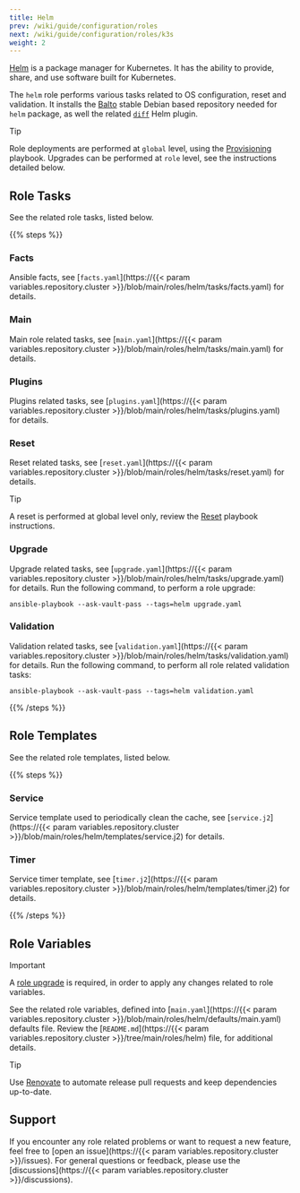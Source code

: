 ```yaml
---
title: Helm
prev: /wiki/guide/configuration/roles
next: /wiki/guide/configuration/roles/k3s
weight: 2
---
```


[Helm](https://helm.sh/docs) is a package manager for Kubernetes. It has the ability to provide, share, and use software built for Kubernetes.

The `helm` role performs various tasks related to OS configuration, reset and validation. It installs the [Balto](https://helm.baltorepo.com/stable/debian/packages/helm) stable Debian based repository needed for `helm` package, as well the related [`diff`](https://github.com/databus23/helm-diff/releases) Helm plugin.

> [!TIP]
> Role deployments are performed at `global` level, using the [Provisioning](/k3s-cluster/wiki/guide/playbooks/provisioning) playbook. Upgrades can be performed at `role` level, see the instructions detailed below.

<!--more-->

## Role Tasks

See the related role tasks, listed below.

{{% steps %}}

### Facts


Ansible facts, see [`facts.yaml`](https://{{< param variables.repository.cluster >}}/blob/main/roles/helm/tasks/facts.yaml) for details.

### Main

Main role related tasks, see [`main.yaml`](https://{{< param variables.repository.cluster >}}/blob/main/roles/helm/tasks/main.yaml) for details.

### Plugins

Plugins related tasks, see [`plugins.yaml`](https://{{< param variables.repository.cluster >}}/blob/main/roles/helm/tasks/plugins.yaml) for details.

### Reset

Reset related tasks, see [`reset.yaml`](https://{{< param variables.repository.cluster >}}/blob/main/roles/helm/tasks/reset.yaml) for details.

> [!TIP]
> A reset is performed at global level only, review the [Reset](/k3s-cluster/wiki/guide/playbooks/reset) playbook instructions.

### Upgrade

Upgrade related tasks, see [`upgrade.yaml`](https://{{< param variables.repository.cluster >}}/blob/main/roles/helm/tasks/upgrade.yaml) for details. Run the following command, to perform a role upgrade:

```shell
ansible-playbook --ask-vault-pass --tags=helm upgrade.yaml
```

### Validation

Validation related tasks, see [`validation.yaml`](https://{{< param variables.repository.cluster >}}/blob/main/roles/helm/tasks/validation.yaml) for details. Run the following command, to perform all role related validation tasks:

```shell
ansible-playbook --ask-vault-pass --tags=helm validation.yaml
```

{{% /steps %}}

## Role Templates

See the related role templates, listed below.

{{% steps %}}

### Service

Service template used to periodically clean the cache, see [`service.j2`](https://{{< param variables.repository.cluster >}}/blob/main/roles/helm/templates/service.j2) for details.

### Timer

Service timer template, see [`timer.j2`](https://{{< param variables.repository.cluster >}}/blob/main/roles/helm/templates/timer.j2) for details.

{{% /steps %}}

## Role Variables

> [!IMPORTANT]
> A [role upgrade](/k3s-cluster/wiki/guide/configuration/roles/helm/#upgrade) is required, in order to apply any changes related to role variables.

See the related role variables, defined into [`main.yaml`](https://{{< param variables.repository.cluster >}}/blob/main/roles/helm/defaults/main.yaml) defaults file. Review the [`README.md`](https://{{< param variables.repository.cluster >}}/tree/main/roles/helm) file, for additional details.

> [!TIP]
> Use [Renovate](/k3s-cluster/tutorials/handbook/tools/#renovate) to automate release pull requests and keep dependencies up-to-date.

## Support

If you encounter any role related problems or want to request a new feature, feel free to [open an issue](https://{{< param variables.repository.cluster >}}/issues). For general questions or feedback, please use the [discussions](https://{{< param variables.repository.cluster >}}/discussions).
